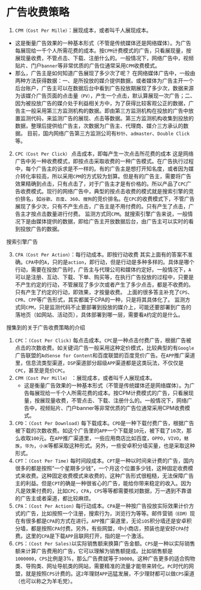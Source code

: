 # 广告收费策略


1. `CPM（Cost Per Mille）`：展现成本，或者叫千人展现成本。
* 这是衡量广告效果的一种基本形式（不管是传统媒体还是网络媒体）。为广告每展现给一千个人所需花费的成本。按`CPM`计费模式的广告，只看展现量，按展现量收费，不管点击、下载、注册什么的。一般情况下，网络广告中，视频贴片、门户`banner`等非常优质的广告位通常采用`CPM`收费模式。
* 那么，广告主是如何知道广告展现了多少次了呢？
在网络媒体广告中，一般由两种方法获得数据：一、是所投放的媒介提供数据，或者媒体为广告主开一个后台账户，广告主可以在数据后台中看到广告投放期展现了多少次，数据来源为该媒介广告页面的点击量`（PV）`，产生一个点击，默认算展现一次广告；二、因为被投放广告的媒介处于利益相关方中，为了获得比较客观公正的数据，广告主一般采用第三方监测机构的数据。即由第三方监测机构在投放的广告中放置监测代码，来监测广告的展现、点击等数据。第三方监测机构收集到投放的数据，整理后提供给广告主，次数据为广告主、代理商、媒介三方承认的数据。
目前，国内网络广告第三方监测公司有`秒针`、`admaster`、`Double Click`等。

2. `CPC（Cost Per Click）` 点击成本，即每产生一次点击所花费的成本
这是网络广告中另一种收费模式，即按点击采取收费的一种广告模式。在广告执行过程中，每个广告主的诉求是不一样的。有的广告主是想打开知名度，或者因为媒介转化率较高，所以采用`CPM`的方式较为划算。但是有的广告主，需要将广告效果精确到点击，只有点击了，对于广告主才是有价格的。所以产品了`CPC`广告收费模式。现行的网络广告中，典型的按点击收费的模式就是搜索引擎的竞价排名，如`谷歌`、`百度`、`360`、`搜狗`的竞价排名。在`CPC`的收费模式下，不管广告展现了多少次，只有不产生点击，广告主是不用付费的。只有产生了点击，广告主才按点击数量进行付费。
监测方式同`CPM`。就搜索引擎广告来说，一般情况下是由媒体提供的数据，即给广告主开放数据后台，由广告主可以实时的看到投放广告的数据。

搜索引擎广告

3. `CPA（Cost Per Action）`：每行动成本。即按行动收费
其实上面有的答案不准确。`CPA`中的`A`，只的是`action`，即行动，但是行动是多种多样的。具体是哪个行动，需要在投放广告时，广告主与代理公司和媒体约定好。一般情况下，`A`可以是注册、互动、下载、下单、购买等，在执行广告投放的过程中，只要是不产生约定的行动，不管展现了多少次或者产生了多少点击，都是不收费的。只有产生了约定的行动，即效果，才按量收费。
上面的很多答主补充了`CPS`、`CPR`、`CPP`等广告形式，其实都属于CPA的一种，只是将其具体化了。
监测方式同`CPM`，只是监测代码不止要部署到投放的媒介上，可能还要部署到广告的落地页（如网站、活动页），具体部署到哪一层，需要看`A`约定的是什么。

搜集到的关于广告收费策略的介绍
1. `CPC`：`(Cost Per Click)` 每点击成本。`CPC`是一种点击付费广告，根据广告被点击的次数收费。如关键词广告一般采用这种定价模式，比较典型的有`Google`广告联盟的`AdSense for Content`和百度联盟的百度竞价广告。在`APP`推广渠道里，信息流类型渠道，`DSP`渠道部分超级`APP`渠道都是这类玩法，不仅仅是`CPC`，甚至是竞价`CPC`。
2. `CPM（Cost Per Mille）` ：展现成本，或者叫千人展现成本。
    *  这是衡量广告效果的一种基本形式（不管是传统媒体还是网络媒体）。为广告每展现给一千个人所需花费的成本。按CPM计费模式的广告，只看展现量，按展现量收费，不管点击、下载、注册什么的。一般情况下，网络广告中，视频贴片、门户banner等非常优质的广告位通常采用CPM收费模式。
3. `CPD`：`(Cost Per Download)` 每下载成本。`CPD`是一种下载付费广告，根据广告被下载的次数收费。如这个广告里的`APP`一个下载是`10`元，被下载了`10`次，那么收取`100`元。在`APP`推广渠道里，一些应用商店比如百度，`OPPO`，`VIVO`，`魅族`，`华为`，`小米`等都采取这种形式。另外，一些安卓积分墙买量，也是采取这种形式。
4. `CPT`：`(Cost Per Time)` 每时间段成本。`CPT`是一种以时间来计费的广告，国内很多的都是按照“一个星期多少钱”，一个月这个位置多少钱，这种固定收费模式来收费。这种固定收费模式来收费的，这种广告形式很粗糙，无法保障广告主的利益。但是`CPT`的确是一种很省心的广告，能给你带来稳定的收入。因为凡是效果付费的，比如`CPC`，`CPA`，`CPS`等等都需要核对数据，万一遇到不靠谱的广告主或者渠道，都比较麻烦。
5. `CPA`：`(Cost Per Action)` 每行动成本。`CPA`是一种按广告投放实际效果计价方式的广告，比如按照一个注册，搜索行为，浏览行为等等。邮件营销`（EDM）`现在有很多都是`CPA`的方式在进行。`APP`推广渠道里，无论`iOS`积分墙还是安卓积分墙，都是按照`CPA`付费。另外，有些网盟，中小商店，预装也是安好`CPA`付费。这里的`CPA`是下载`APP`且联网打开，指的是一个激活。
6. `CPS`：`(Cost Per Sales)`以实际销售额来换算广告金额。`CPS`是一种以实际销售额来计算广告费用的广告，它可以理解为销售额提成。比如销售额是`1000000`，`CPS`比例是3%，那么广告费就等于`30000`。这种广告更多的适合购物类、导购类、网址导航类的网站，需要精准的流量才能带来转化。`PC`时代的网盟，就是按照`CPS`计费的。这`2`年理财`APP`迅猛发展，不少理财都可以做`CPS`渠道（也可以称之为羊毛党）。